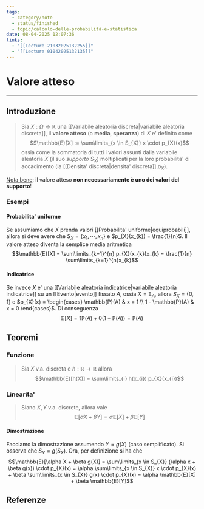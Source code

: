 ```yaml
---
tags:
  - category/note
  - status/finished
  - topic/calcolo-delle-probabilità-e-statistica
date: 08-04-2025 12:07:36
links:
  - "[[Lecture 21032025132255]]"
  - "[[Lecture 01042025132135]]"
---
```

# Valore atteso
---
## Introduzione
> Sia $X: \Omega \to \mathbb{R}$ una [[Variabile aleatoria discreta|variabile aleatoria discreta]], il **valore atteso** (o **media**, **speranza**) di $X$ e' definito come
> $$\mathbb{E}[X] := \sum\limits_{x \in S_{X}} x \cdot p_{X}(x)$$
> ossia come la sommatoria di tutti i valori assunti dalla variabile aleatoria $X$ (il suo _supporto_ $S_{X}$) moltiplicati per la loro probabilita' di accadimento (la [[Densita' discreta|densita' discreta]] $p_{X}$).

<u>Nota bene</u>: il valore atteso **non necessariamente è uno dei valori del supporto**!

### Esempi
#### Probabilita' uniforme
Se assumiamo che $X$ prenda valori [[Probabilita' uniforme|equiprobabili]], allora si deve avere che $S_{X} = \{x_{1}, \cdots, x_{n}\}$ e $p_{X}(x_{k}) = \frac{1}{n}$. Il valore atteso diventa la semplice media aritmetica
$$\mathbb{E}[X] = \sum\limits_{k=1}^{n} p_{X}(x_{k})x_{k} = \frac{1}{n} \sum\limits_{k=1}^{n}x_{k}$$

#### Indicatrice
Se invece $X$ e' una [[Variabile aleatoria indicatrice|variabile aleatoria indicatrice]] su un [[Evento|evento]] fissato $A$, ossia $X = \mathbb{1}_{A}$, allora $S_{X} = \{0, 1\}$ e $p_{X}(x) = \begin{cases} \mathbb{P}(A) & x = 1 \\ 1 - \mathbb{P}(A) & x = 0 \end{cases}$. Di conseguenza
$$\mathbb{E}[X] = 1 \mathbb{P}(A) + 0 (1 - \mathbb{P}(A)) = \mathbb{P}(A)$$

## Teoremi
### Funzione
> Sia $X$ v.a. discreta e $h: \mathbb{R} \to \mathbb{R}$ allora
> $$\mathbb{E}[h(X)] = \sum\limits_{i} h(x_{i}) p_{X}(x_{i})$$

### Linearita'
> Siano $X, Y$ v.a. discrete, allora vale
> $$\mathbb{E}[\alpha X + \beta Y] = \alpha \mathbb{E}[X] + \beta \mathbb{E}[Y]$$

#### Dimostrazione
Facciamo la dimostrazione assumendo $Y = g(X)$ (caso semplificato).
Si osserva che $S_{Y} = g(S_{X})$. Ora, per definizione si ha che
$$\mathbb{E}[\alpha X + \beta g(X)] = \sum\limits_{x \in S_{X}} (\alpha x + \beta g(x)) \cdot p_{X}(x) = \alpha \sum\limits_{x \in S_{X}} x \cdot p_{X}(x) + \beta \sum\limits_{x \in S_{X}} g(x) \cdot p_{X}(x) = \alpha \mathbb{E}[X] + \beta \mathbb{E}[Y]$$

## Referenze